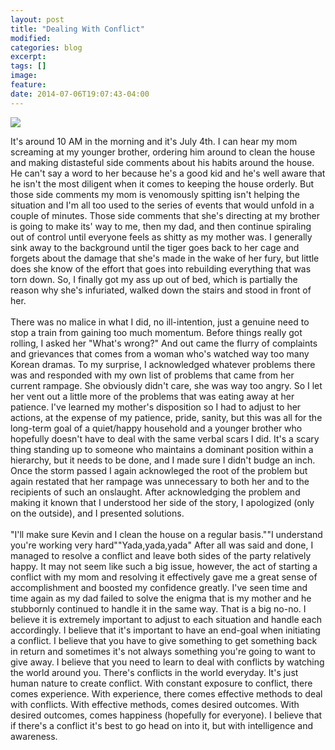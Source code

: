 ```yaml
---
layout: post
title: "Dealing With Conflict"
modified:
categories: blog
excerpt:
tags: []
image:
feature:
date: 2014-07-06T19:07:43-04:00
---
```


<img src ="http://www.changeagentcareers.com/wp-content/uploads/2014/06/5-steps-turn-conflict-into-learning-opportunity.png"/>
<p>It's around 10 AM in the morning and it's July 4th. I can hear my mom screaming at my younger brother, ordering him around to clean the house and making distasteful side comments about his habits around the house. He can't say a word to her because he's a good kid and he's well aware that he isn't the most diligent when it comes to keeping the house orderly. But those side comments my mom is venomously spitting isn't helping the situation and I'm all too used to the series of events that would unfold in a couple of minutes. Those side comments that she's directing at my brother is going to make its' way to me, then my dad, and then continue spiraling out of control until everyone feels as shitty as my mother was. I generally sink away to the background until the tiger goes back to her cage and forgets about the damage that she's made in the wake of her fury, but little does she know of the effort that goes into rebuilding everything that was torn down. So, I finally got my ass up out of bed, which is partially the reason why she's infuriated, walked down the stairs and stood in front of her. 
<br>
<br>
There was no malice in what I did, no ill-intention, just a genuine need to stop a train from gaining too much momentum. Before things really got rolling, I asked her "What's wrong?" And out came the flurry of complaints and grievances that comes from a woman who's watched way too many Korean dramas. To my surprise, I acknowledged whatever problems there was and responded with my own list of problems that came from her current rampage. She obviously didn't care, she was way too angry. So I let her vent out a little more of the problems that was eating away at her patience. I've learned my mother's disposition so I had to adjust to her actions, at the expense of my patience, pride, sanity, but this was all for the long-term goal of a quiet/happy household and a younger brother who hopefully doesn't have to deal with the same verbal scars I did. It's a scary thing standing up to someone who maintains a dominant position within a hierarchy, but it needs to be done, and I made sure I didn't budge an inch. Once the storm passed I again acknowleged the root of the problem but again restated that her rampage was unnecessary to both her and to the recipients of such an onslaught. After acknowledging the problem and making it known that I understood her side of the story, I apologized (only on the outside), and I presented solutions.         
<br>
<br>
"I'll make sure Kevin and I clean the house on a regular basis.""I understand you're working very hard""Yada,yada,yada" After all was said and done, I managed to resolve a conflict and leave both sides of the party relatively happy. It may not seem like such a big issue, however, the act of starting a conflict with my mom and resolving it effectively gave me a great sense of accomplishment and boosted my confidence greatly. I've seen time and time again as my dad failed to solve the enigma that is my mother and he stubbornly continued to handle it in the same way. That is a big no-no. I believe it is extremely important to adjust to each situation and handle each accordingly. I believe that it's important to have an end-goal when initiating a conflict. I believe that you have to give something to get something back in return and sometimes it's not always something you're going to want to give away. I believe that you need to learn to deal with conflicts by watching the world around you. There's conflicts in the world everyday. It's just human nature to create conflict. With constant exposure to conflict, there comes experience. With experience, there comes effective methods to deal with conflicts. With effective methods, comes desired outcomes. With desired outcomes, comes happiness (hopefully for everyone). I believe that if there's a conflict it's best to go head on into it, but with intelligence and awareness. 
<br>
<br>


</p>